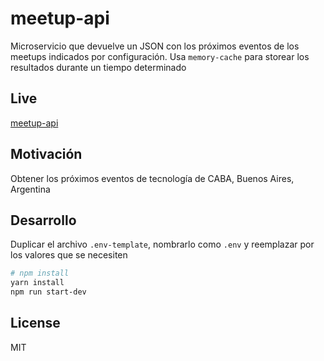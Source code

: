 # meetup-api

Microservicio que devuelve un JSON con los próximos eventos de los meetups indicados por configuración. Usa `memory-cache` para storear los resultados durante un tiempo determinado

## Live

[meetup-api](https://meetup-api.now.sh/)

## Motivación

Obtener los próximos eventos de tecnología de CABA, Buenos Aires, Argentina

## Desarrollo

Duplicar el archivo `.env-template`, nombrarlo como `.env` y reemplazar por los valores que se necesiten

```bash
# npm install
yarn install
npm run start-dev
```

## License

MIT

